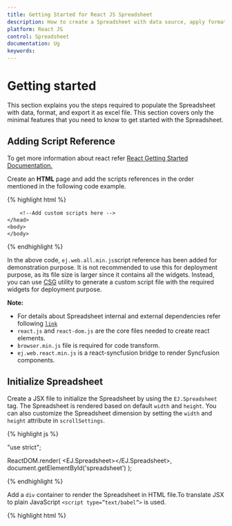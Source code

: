 ```yaml
---
title: Getting Started for React JS Spreadsheet
description: How to create a Spreadsheet with data source, apply format and export it as excel file.
platform: React JS
control: Spreadsheet
documentation: Ug
keywords: 
---
```


# Getting started

This section explains you the steps required to populate the Spreadsheet with data, format, and export it as excel file. This section covers only the minimal features that you need to know to get started with the Spreadsheet.

## Adding Script Reference

To get more information about react refer [React Getting Started Documentation.](https://help.syncfusion.com/reactjs/overview)

Create an **HTML** page and add the scripts references in the order mentioned in the following code example.

{% highlight html %}

<!DOCTYPE html>
<html>
    <head>
        <!-- Essential Studio for JavaScript  theme reference -->
        <link rel="stylesheet" href="http://cdn.syncfusion.com/14.3.0.49/js/web/bootstrap-theme/ej.web.all.min.css" />           
        <!--  react script  -->
        <script src="https://cdnjs.cloudflare.com/ajax/libs/react/15.2.1/react.js"></script>
        <script src="https://cdnjs.cloudflare.com/ajax/libs/react/15.2.1/react-dom.js"></script>
        <script src="https://cdnjs.cloudflare.com/ajax/libs/babel-core/5.8.34/browser.min.js"></script>
        <!--  jquery script  -->
        <script src="https://code.jquery.com/jquery-1.10.2.min.js"></script>
        <script src="http://cdn.syncfusion.com/js/assets/external/jquery.globalize.min.js"></script>
        <script src="http://ajax.aspnetcdn.com/ajax/jquery.validate/1.14.0/jquery.validate.min.js"></script>
        <!--  jsrender script  -->
        <script src="http://cdn.syncfusion.com/js/assets/external/jsrender.min.js"></script>
        <!-- Essential JS UI widget -->    
        <script src="http://cdn.syncfusion.com/14.3.0.49/js/web/ej.web.all.min.js"></script>
        <script src="http://cdn.syncfusion.com/14.3.0.49/js/common/ej.web.react.min.js"></script>

        <!--Add custom scripts here -->
    </head>
    <body>
    </body>
</html>

{% endhighlight %}

In the above code, `ej.web.all.min.js`script reference has been added for demonstration purpose. It is not recommended to use this for deployment purpose, as its file size is larger since it contains all the widgets. Instead, you can use [CSG](http://csg.syncfusion.com/) utility to generate a custom script file with the required widgets for deployment purpose.

**Note:**

* For details about Spreadsheet internal and external dependencies refer following [`link`](http://help.syncfusion.com/js/spreadsheet/dependencies "link")
* `react.js` and `react-dom.js` are the core files needed to create react elements.
* `browser.min.js` file is required for code transform.
* `ej.web.react.min.js`  is a react-syncfusion bridge to render Syncfusion components.

## Initialize Spreadsheet


Create a JSX file to initialize the Spreadsheet by using the `EJ.Spreadsheet` tag. The Spreadsheet is rendered based on default `width` and `height`. You can also customize the Spreadsheet dimension by setting the `width` and `height` attribute in `scrollSettings`.

{% highlight js %}

"use strict";

ReactDOM.render(
        <EJ.Spreadsheet></EJ.Spreadsheet>,
document.getElementById('spreadsheet')
);

{% endhighlight %}

Add a `div` container to render the Spreadsheet in HTML file.To translate JSX to plain JavaScript `<script type=”text/babel”>` is used.

{% highlight html %}

<!DOCTYPE html>
<html>    
    <body>
        <div id="spreadsheet"></div>
        <script type="text/babel" src="spreadsheet.jsx">
    </body>
</html>

{% endhighlight %}

Now, the Spreadsheet is rendered with default row and column count.

![](Getting-Started_images/Getting-Started_img1.png)

## Populate Spreadsheet with data

Now, this section explains how to populate JSON data to the Spreadsheet. You can set `dataSource` attribute in `sheet` settings to populate JSON data in 
Spreadsheet.

{% highlight js %}

"use strict";
var sheets = [
        {
            rangeSettings: [{
                dataSource: [
                    { "Item Name": "Casual Shoes", Date: "02/14/2014", Time: "11:34:32 AM", Quantity: 10, Price: 20, Amount: 200, Discount: 1, Profit: 10 },
                    { "Item Name": "Sports Shoes", Date: "06/11/2014", Time: "05:56:32 AM", Quantity: 20, Price: 30, Amount: 600, Discount: 5, Profit: 50 },
                    { "Item Name": "Formal Shoes", Date: "07/27/2014", Time: "03:32:44 AM", Quantity: 20, Price: 15, Amount: 300, Discount: 7, Profit: 27 },
                    { "Item Name": "Sandals & Floaters", Date: "11/21/2014", Time: "06:23:54 AM", Quantity: 15, Price: 20, Amount: 300, Discount: 11, Profit: 67 },
                    { "Item Name": "Flip- Flops & Slippers", Date: "06/23/2014", Time: "12:43:59 AM", Quantity: 30, Price: 10, Amount: 300, Discount: 10, Profit: 70 },
                    { "Item Name": "Sneakers", Date: "07/22/2014", Time: "10:55:53 AM", Quantity: 40, Price: 20, Amount: 800, Discount: 13, Profit: 66 },
                    { "Item Name": "Running Shoes", Date: "02/04/2014", Time: "03:44:34 AM", Quantity: 20, Price: 10, Amount: 200, Discount: 3, Profit: 14 },
                    { "Item Name": "Loafers", Date: "11/30/2014", Time: "03:12:52 AM", Quantity: 31, Price: 10, Amount: 310, Discount: 6, Profit: 29 },
                    { "Item Name": "Cricket Shoes", Date: "07/09/2014", Time: "11:32:14 AM", Quantity: 41, Price: 30, Amount: 1210, Discount: 12, Profit: 166 },
                    { "Item Name": "T-Shirts", Date: "10/31/2014", Time: "12:01:44 AM", Quantity: 50, Price: 10, Amount: 500, Discount: 9, Profit: 55 },
                ]
            }]
        }
];
ReactDOM.render(
        <EJ.Spreadsheet sheets={sheets}></EJ.Spreadsheet>,
document.getElementById('spreadsheet')
);

{% endhighlight %}

![](Getting-Started_images/Getting-Started_img2.png)

## Apply Conditional Formatting

Conditional formatting helps you to apply formats to a cell or range with certain colour based on the cells values. You can use `allowConditionalFormats` attribute to enable/disable Conditional formats.
To apply conditional formats for a range use `cFormatRule` attribute . The following code example illustrates this behaviour,

{% highlight js %}

"use strict";
var sheets = [
        {
            rangeSettings: [{
                dataSource: [
                    { "Item Name": "Casual Shoes", Date: "02/14/2014", Time: "11:34:32 AM", Quantity: 10, Price: 20, Amount: 200, Discount: 1, Profit: 10 },
                    { "Item Name": "Sports Shoes", Date: "06/11/2014", Time: "05:56:32 AM", Quantity: 20, Price: 30, Amount: 600, Discount: 5, Profit: 50 },
                    { "Item Name": "Formal Shoes", Date: "07/27/2014", Time: "03:32:44 AM", Quantity: 20, Price: 15, Amount: 300, Discount: 7, Profit: 27 },
                    { "Item Name": "Sandals & Floaters", Date: "11/21/2014", Time: "06:23:54 AM", Quantity: 15, Price: 20, Amount: 300, Discount: 11, Profit: 67 },
                    { "Item Name": "Flip- Flops & Slippers", Date: "06/23/2014", Time: "12:43:59 AM", Quantity: 30, Price: 10, Amount: 300, Discount: 10, Profit: 70 },
                    { "Item Name": "Sneakers", Date: "07/22/2014", Time: "10:55:53 AM", Quantity: 40, Price: 20, Amount: 800, Discount: 13, Profit: 66 },
                    { "Item Name": "Running Shoes", Date: "02/04/2014", Time: "03:44:34 AM", Quantity: 20, Price: 10, Amount: 200, Discount: 3, Profit: 14 },
                    { "Item Name": "Loafers", Date: "11/30/2014", Time: "03:12:52 AM", Quantity: 31, Price: 10, Amount: 310, Discount: 6, Profit: 29 },
                    { "Item Name": "Cricket Shoes", Date: "07/09/2014", Time: "11:32:14 AM", Quantity: 41, Price: 30, Amount: 1210, Discount: 12, Profit: 166 },
                    { "Item Name": "T-Shirts", Date: "10/31/2014", Time: "12:01:44 AM", Quantity: 50, Price: 10, Amount: 500, Discount: 9, Profit: 55 },
                ]
            }],
            cFormatRule: [{ action: ej.Spreadsheet.CFormatRule.GreaterThan, inputs: ["10"], color: ej.Spreadsheet.CFormatHighlightColor.RedFill, range: "D2:D8" }]
        }
];

ReactDOM.render(
        <EJ.Spreadsheet sheets={sheets}></EJ.Spreadsheet>,
document.getElementById('spreadsheet')
);

{% endhighlight %}

![](Getting-Started_images/Getting-Started_img3.png)

## Export Spreadsheet as Excel File

The Spreadsheet can save its data, style, format into an excel file. To enable save option in Spreadsheet set `allowExporting` option in `exportSettings` as `true`. Since Spreadsheet uses server side helper to save documents set `excelUrl` in `exportSettings` option. The following code example illustrates this behaviour,

{% highlight js %}

"use strict";
var exportSettings = {
    excelUrl: "http://js.syncfusion.com/demos/ejservices/api/JSXLExport/ExportToExcel"
};
ReactDOM.render(
        <EJ.Spreadsheet exportSettings={exportSettings}></EJ.Spreadsheet>,
document.getElementById('spreadsheet')
);

{% endhighlight %}

Use shortcut `Ctrl + S` to save Spreadsheet as excel file.
